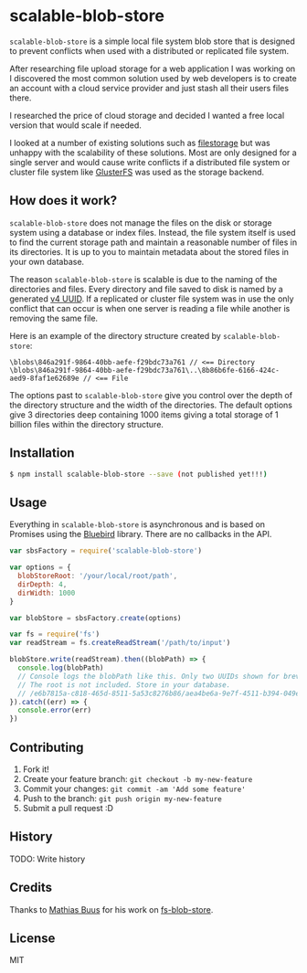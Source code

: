 # scalable-blob-store

`scalable-blob-store` is a simple local file system blob store that is designed to prevent conflicts when used with a distributed or replicated file system.

After researching file upload storage for a web application I was working on I discovered the most common solution used by web developers is to create an account with a cloud service provider and just stash all their users files there.

I researched the price of cloud storage and decided I wanted a free local version that would scale if needed.

I looked at a number of existing solutions such as [filestorage](https://github.com/petersirka/node-filestorage) but was unhappy with the scalability of these solutions. Most are only designed for a single server and would cause write conflicts if a distributed file system or cluster file system like [GlusterFS](http://www.gluster.org/) was used as the storage backend.

## How does it work?

`scalable-blob-store` does not manage the files on the disk or storage system using a database or index files. Instead, the file system itself is used to find the current storage path and maintain a reasonable number of files in its directories. It is up to you to maintain metadata about the stored files in your own database.

The reason `scalable-blob-store` is scalable is due to the naming of the directories and files. Every directory and file saved to disk is named by a generated [v4 UUID](https://github.com/broofa/node-uuid). If a replicated or cluster file system was in use the only conflict that can occur is when one server is reading a file while another is removing the same file.

Here is an example of the directory structure created by `scalable-blob-store`:
```
\blobs\846a291f-9864-40bb-aefe-f29bdc73a761 // <== Directory
\blobs\846a291f-9864-40bb-aefe-f29bdc73a761\..\8b86b6fe-6166-424c-aed9-8faf1e62689e // <== File
```

The options past to `scalable-blob-store` give you control over the depth of the directory structure and the width of the directories. The default options give 3 directories deep containing 1000 items giving a total storage of 1 billion files within the directory structure.


## Installation

```sh
$ npm install scalable-blob-store --save (not published yet!!!)
```

## Usage

Everything in `scalable-blob-store` is asynchronous and is based on Promises using the [Bluebird](https://github.com/petkaantonov/bluebird) library. There are no callbacks in the API.

```js
var sbsFactory = require('scalable-blob-store')

var options = {
  blobStoreRoot: '/your/local/root/path',
  dirDepth: 4,
  dirWidth: 1000
}

var blobStore = sbsFactory.create(options)

var fs = require('fs')
var readStream = fs.createReadStream('/path/to/input')

blobStore.write(readStream).then((blobPath) => {
  console.log(blobPath)
  // Console logs the blobPath like this. Only two UUIDs shown for brevity.
  // The root is not included. Store in your database.
  // /e6b7815a-c818-465d-8511-5a53c8276b86/aea4be6a-9e7f-4511-b394-049e68f59b02
}).catch((err) => {
  console.error(err)
})

```

## Contributing

1. Fork it!
2. Create your feature branch: `git checkout -b my-new-feature`
3. Commit your changes: `git commit -am 'Add some feature'`
4. Push to the branch: `git push origin my-new-feature`
5. Submit a pull request :D

## History

TODO: Write history

## Credits

Thanks to [Mathias Buus](https://github.com/mafintosh) for his work on [fs-blob-store](https://github.com/mafintosh/fs-blob-store).

## License

MIT
